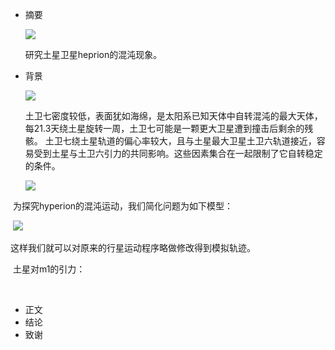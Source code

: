 * 摘要
  
  ![](http://m.shulife.com/uploads/20111025/20111025105439135.jpg)
  
  研究土星卫星heprion的混沌现象。

* 背景
  
  ![](https://upload.wikimedia.org/wikipedia/commons/thumb/9/94/Hyperion_true.jpg/270px-Hyperion_true.jpg)

  土卫七密度较低，表面犹如海绵，是太阳系已知天体中自转混沌的最大天体，每21.3天绕土星旋转一周，土卫七可能是一颗更大卫星遭到撞击后剩余的残骸。
土卫七绕土星轨道的偏心率较大，且与土星最大卫星土卫六轨道接近，容易受到土星与土卫六引力的共同影响。这些因素集合在一起限制了它自转稳定的条件。

  ![](http://himg2.huanqiu.com/attachment2010/2015/0729/20150729075650610.jpg)
  
  为探究hyperion的混沌运动，我们简化问题为如下模型：
  
  ![](http://ww4.sinaimg.cn/large/4da31865gw1facpjgtg1mj209d07kjrc.jpg)
  
  这样我们就可以对原来的行星运动程序略做修改得到模拟轨迹。
  
  土星对m1的引力：
  
  
 
  
  
  
  
* 正文
* 结论
* 致谢
